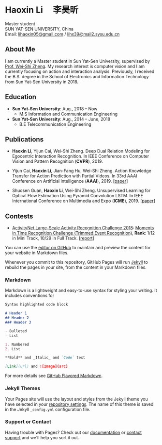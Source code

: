 # Haoxin Li &nbsp;&nbsp;&nbsp; 李昊昕
Master student  
SUN YAT-SEN UNIVERSITY, China  
Email: lihaoxin05@gmail.com / lihx39@mail2.sysu.edu.cn  

## About Me
I am currently a Master student in Sun Yat-Sen University, supervised by [Prof. Wei-Shi Zheng](http://www.isee-ai.cn/~zhwshi/). My research interest is computer vision and I am currently focusing on action and interaction analysis. Previously, I received the B.S. degree in the School of Electronics and Information Technology from Sun Yat-Sen University in 2018.

## Education
- **Sun Yat-Sen University**: Aug., 2018 – Now  
   - M.S Information and Communication Engineering
- **Sun Yat-Sen University**: Aug., 2014 – June, 2018  
   - B.E Telecommunication Engineering

## Publications
- **Haoxin Li**, Yijun Cai, Wei-Shi Zheng. Deep Dual Relation Modeling for Egocentric Interaction Recognition. In IEEE Conference on Computer Vision and Pattern Recognition (**CVPR**), 2019.

- Yijun Cai, **Haoxin Li**, Jian-Fang Hu, Wei-Shi Zheng. Action Knowledge Transfer for Action Prediction with Partial Videos. In 33rd AAAI Conference on Artificial Intelligence (**AAAI**), 2019. [[paper](https://aaai.org/ojs/index.php/AAAI/article/view/4820/4693)]

- Shuosen Guan, **Haoxin Li**, Wei-Shi Zheng. Unsupervised Learning for Optical Flow Estimation Using Pyramid Convolution LSTM. In IEEE International Conference on Multimedia and Expo (**ICME**), 2019. [[paper](https://arxiv.org/pdf/1907.11628.pdf)]

## Contests
- [ActivityNet Large-Scale Activity Recognition Challenge 2018](http://activity-net.org/challenges/2018/index.html): [Moments in Time Recognition Challenge (Trimmed Event Recognition)](http://moments.csail.mit.edu/challenge.html), **Rank**: 1/12 in Mini Track, 10/29 in Full Track. [[report](http://moments.csail.mit.edu/challenge2018/SYSU_isee.pdf)]


You can use the [editor on GitHub](https://github.com/lihaoxin05/lihaoxin05.github.io/edit/master/index.md) to maintain and preview the content for your website in Markdown files.

Whenever you commit to this repository, GitHub Pages will run [Jekyll](https://jekyllrb.com/) to rebuild the pages in your site, from the content in your Markdown files.

### Markdown

Markdown is a lightweight and easy-to-use syntax for styling your writing. It includes conventions for

```markdown
Syntax highlighted code block

# Header 1
## Header 2
### Header 3

- Bulleted
- List

1. Numbered
2. List

**Bold** and _Italic_ and `Code` text

[Link](url) and ![Image](src)
```

For more details see [GitHub Flavored Markdown](https://guides.github.com/features/mastering-markdown/).

### Jekyll Themes

Your Pages site will use the layout and styles from the Jekyll theme you have selected in your [repository settings](https://github.com/lihaoxin05/lihaoxin05.github.io/settings). The name of this theme is saved in the Jekyll `_config.yml` configuration file.

### Support or Contact

Having trouble with Pages? Check out our [documentation](https://help.github.com/categories/github-pages-basics/) or [contact support](https://github.com/contact) and we’ll help you sort it out.
